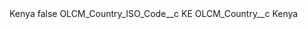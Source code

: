 <?xml version="1.0" encoding="UTF-8"?>
<CustomMetadata xmlns="http://soap.sforce.com/2006/04/metadata" xmlns:xsi="http://www.w3.org/2001/XMLSchema-instance" xmlns:xsd="http://www.w3.org/2001/XMLSchema">
    <label>Kenya</label>
    <protected>false</protected>
    <values>
        <field>OLCM_Country_ISO_Code__c</field>
        <value xsi:type="xsd:string">KE</value>
    </values>
    <values>
        <field>OLCM_Country__c</field>
        <value xsi:type="xsd:string">Kenya</value>
    </values>
</CustomMetadata>
